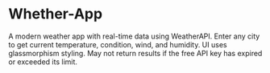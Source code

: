 # Whether-App
A modern weather app with real-time data using WeatherAPI. Enter any city to get current temperature, condition, wind, and humidity. UI uses glassmorphism styling. May not return results if the free API key has expired or exceeded its limit.
